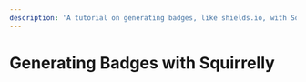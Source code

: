 ```yaml
---
description: 'A tutorial on generating badges, like shields.io, with Squirrelly and Express'
---
```


# Generating Badges with Squirrelly


